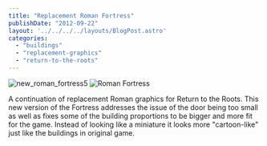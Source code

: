 ```yaml
---
title: "Replacement Roman Fortress"
publishDate: "2012-09-22"
layout: '../../../../layouts/BlogPost.astro'
categories: 
  - "buildings"
  - "replacement-graphics"
  - "return-to-the-roots"
---
```


![](/wp-content/uploads/2012/09/new_roman_fortress5.png "new_roman_fortress5") ![](/guide/castle/fortress.png "Roman Fortress")

A continuation of replacement Roman graphics for Return to the Roots. This new version of the Fortress addresses the issue of the door being too small as well as fixes some of the building proportions to be bigger and more fit for the game. Instead of looking like a miniature it looks more "cartoon-like" just like the buildings in original game.
